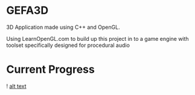 #   GEFA3D

3D Application made using C++ and OpenGL.

Using LearnOpenGL.com to build up this project in to a game engine with toolset specifically designed for procedural audio

# Current Progress

! [alt text](https://media.giphy.com/media/c6NLOaYZVDn42Kq3Yw/200w_d.gif "Demo")